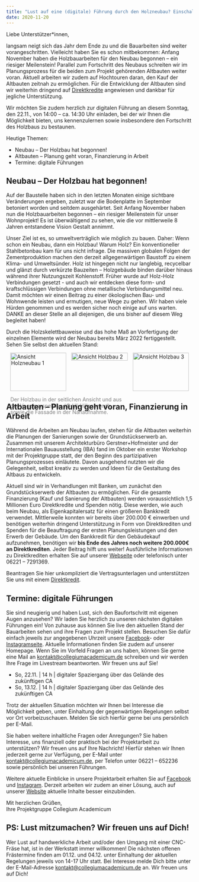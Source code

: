 ```yaml
---
title: "Lust auf eine (digitale) Führung durch den Holzneubau? Einschalten am Sonntag, 22.11. 14:00 Uhr!"
date: 2020-11-20
---
```


Liebe Unterstützer\*innen,

langsam neigt sich das Jahr dem Ende zu und die Bauarbeiten sind weiter
vorangeschritten. Vielleicht haben Sie es schon mitbekommen: Anfang November
haben die Holzbauarbeiten für den Neubau begonnen – ein riesiger Meilenstein!
Parallel zum Fortschritt des Neubaus schreiten wir im Planungsprozess für die
beiden zum Projekt gehörenden Altbauten weiter voran. Aktuell arbeiten wir zudem
auf Hochtouren daran, den Kauf der Altbauten zeitnah zu ermöglichen. Für die
Entwicklung der Altbauten sind wir weiterhin dringend auf
[Direktkredite](https://collegiumacademicum.de/direktkredit-geben/) angewiesen
und dankbar für jegliche Unterstützung.

Wir möchten Sie zudem herzlich zur digitalen Führung an diesem Sonntag, den
22.11., von 14:00 – ca. 14:30 Uhr einladen, bei der wir Ihnen die Möglichkeit
bieten, uns kennenzulernen sowie insbesondere den Fortschritt des Holzbaus zu
bestaunen.

Heutige Themen:
- Neubau – Der Holzbau hat begonnen! 
- Altbauten – Planung geht voran, Finanzierung in Arbeit
- Termine: digitale Führungen

## Neubau – Der Holzbau hat begonnen!

Auf der Baustelle haben sich in den letzten Monaten einige sichtbare
Veränderungen ergeben, zuletzt war die Bodenplatte im September betoniert worden
und seitdem ausgehärtet. Seit Anfang November haben nun die Holzbauarbeiten
begonnen – ein riesiger Meilenstein für unser Wohnprojekt! Es ist überwältigend
zu sehen, wie die vor mittlerweile 8 Jahren entstandene Vision Gestalt annimmt.

Unser Ziel ist es, so umweltverträglich wie möglich zu bauen. Daher: Wenn schon
ein Neubau, dann ein Holzbau! Warum Holz? Ein konventioneller Stahlbetonbau kam
für uns nicht infrage. Die massiven globalen Folgen der Zementproduktion machen
den derzeit allgegenwärtigen Baustoff zu einem Klima- und Umweltsünder. Holz ist
hingegen nicht nur langlebig, recycelbar und glänzt durch verkürzte Bauzeiten –
Holzgebäude binden darüber hinaus während ihrer Nutzungszeit Kohlenstoff. Früher
wurde auf Holz-Holz Verbindungen gesetzt - und auch wir entdecken diese form-
und kraftschlüssigen Verbindungen ohne metallische Verbindungsmittel neu. Damit
möchten wir einen Beitrag zu einer ökologischen Bau- und Wohnwende leisten und
ermutigen, neue Wege zu gehen. Wir haben viele Hürden genommen und es werden
sicher noch einige auf uns warten. DANKE an dieser Stelle an all diejenigen, die
uns bisher auf diesem Weg begleitet haben!

Durch die Holzskelettbauweise und das hohe Maß an Vorfertigung der einzelnen
Elemente wird der Neubau bereits März 2022 fertiggestellt. Sehen Sie selbst den
aktuellen Stand:

<div style="display:flex; justify-content:center;">
	<div style="margin-right: 1em; flex-basis:30%;">
	<img src="/newsletter/holzbau_1.jpg" alt="Ansicht Holzneubau 1" title="Ansicht Holzneubau 1" width="100%" />
	<p style="margin-bottom: 0; color: gray; width:200%">Der Holzbau in der seitlichen Ansicht und aus der Vogelperspektive (&#169; Uli Hillenbrand), sowie die Fassade in der Nahaufnahme. </p>
	</div>
	<div style="margin-right: 1em; flex-basis:30%; height:90%">
		<img src="/newsletter/holzbau_2.jpg" alt="Ansicht Holzbau 2" title="Ansicht Holzbau 2" width="100%" />
	</div>
    <div style="flex-basis:30%;">
		<img src="/newsletter/holzbau_3.jpg" alt="Ansicht Holzbau 3" title="Ansicht Holzbau 3" width="100%" />
	</div>
</div>

## Altbauten – Planung geht voran, Finanzierung in Arbeit

Während die Arbeiten am Neubau laufen, stehen für die Altbauten weiterhin die
Planungen der Sanierungen sowie der Grundstückserwerb an. Zusammen mit unserem
Architekturbüro Gerstner+Hofmeister und der Internationalen Bauausstellung (IBA)
fand im Oktober ein erster Workshop mit der Projektgruppe statt, der den Beginn
des partizipativen Planungsprozesses einläutete. Davon ausgehend nutzten wir die
Gelegenheit, selbst kreativ zu werden und Ideen für die Gestaltung des Altbaus
zu entwickeln.

Aktuell sind wir in Verhandlungen mit Banken, um zunächst den Grundstückserwerb
der Altbauten zu ermöglichen. Für die gesamte Finanzierung (Kauf und Sanierung
der Altbauten) werden voraussichtlich 1,5 Millionen Euro Direktkredite und
Spenden nötig. Diese werden, wie auch beim Neubau, als Eigenkapitalersatz für
einen größeren Bankkredit verwendet. Mittlerweile konnten wir bereits über
200.000 € einwerben und benötigen weiterhin dringend Unterstützung in Form von
Direktkrediten und Spenden für die Beauftragung der ersten Planungsleistungen
und den Erwerb der Gebäude. Um den Bankkredit für den Gebäudekauf aufzunehmen,
benötigen wir **bis Ende des Jahres noch weitere 200.000€ an Direktkrediten**.
Jeder Beitrag hilft uns weiter! Ausführliche Informationen zu Direktkrediten
erhalten Sie auf unserer [Webseite](https://collegiumacademicum.de/) oder
telefonisch unter 06221 – 7291369.

Beantragen Sie hier unkompliziert die Vertragsunterlagen und unterstützen Sie
uns mit einem [Direktkredit](https://collegiumacademicum.de/direktkredit-geben/). 

## Termine: digitale Führungen 

Sie sind neugierig und haben Lust, sich den Baufortschritt mit eigenen Augen
anzusehen? Wir laden Sie herzlich zu unseren nächsten digitalen Führungen ein!
Von zuhause aus können Sie live den aktuellen Stand der Bauarbeiten sehen und
ihre Fragen zum Projekt stellen. Besuchen Sie dafür einfach jeweils zur
angegebenen Uhrzeit unsere
[Facebook](https://www.facebook.com/CollegiumAcademicum/)- oder
[Instagramseite](https://www.instagram.com/collegiumacademicum/). Aktuelle
Informationen finden Sie zudem auf unserer Homepage. Wenn Sie im Vorfeld Fragen
an uns haben, können Sie gerne eine Mail an kontakt@collegiumacademicum.de
schreiben und wir werden Ihre Frage im Livestream beantworten. Wir freuen uns
auf Sie!

- So, 22.11. | 14 h | digitaler Spaziergang über das Gelände des zukünftigen CA 
- So, 13.12. | 14 h | digitaler Spaziergang über das Gelände des zukünftigen CA

Trotz der aktuellen Situation möchten wir Ihnen bei Interesse die Möglichkeit
geben, unter Einhaltung der gegenwärtigen Regelungen selbst vor Ort
vorbeizuschauen. Melden Sie sich hierfür gerne bei uns persönlich per E-Mail.

Sie haben weitere inhaltliche Fragen oder Anregungen? Sie haben Interesse, uns
finanziell oder praktisch bei der Projektarbeit zu unterstützen? Wir freuen uns
auf Ihre Nachricht! Hierfür stehen wir Ihnen jederzeit gerne zur Verfügung, per
E-Mail unter
[kontakt@collegiumacademicum.de](mailto:kontakt@collegiumacademicum.de), per
Telefon unter 06221 – 652236 sowie persönlich bei unseren Führungen.

Weitere aktuelle Einblicke in unsere Projektarbeit erhalten Sie auf
[Facebook](https://www.facebook.com/CollegiumAcademicum/) und
[Instagram](https://www.instagram.com/collegiumacademicum/). Derzeit arbeiten
wir zudem an einer Lösung, auch auf unserer
[Website](https://collegiumacademicum.de/) aktuelle Inhalte besser einzubinden.


Mit herzlichen Grüßen,  
Ihre Projektgruppe Collegium Academicum

## PS: Lust mitzumachen? Wir freuen uns auf Dich!

Wer Lust auf handwerkliche Arbeit und/oder den Umgang mit einer CNC-Fräse hat,
ist in der Werkstatt immer willkommen! Die nächsten offenen Frästermine finden
am 01.12. und 04.12. unter Einhaltung der aktuellen Regelungen jeweils von 14-17
Uhr statt. Bei Interesse melde Dich bitte unter der E-Mail-Adresse
kontakt@collegiumacademicum.de an. Wir freuen uns auf Dich!
